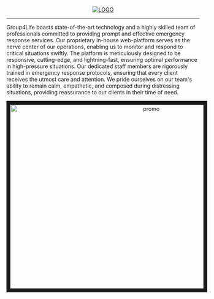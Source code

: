 <div align="center">
<a href="https://www.group4life.com/">
    <img
      src="https://www.group4life.com/images/logo.png"
      alt="LOGO"
    />
  </a>
</div>

---

Group4Life boasts state-of-the-art technology and a highly skilled team of professionals committed to providing prompt and effective emergency response services. Our proprietary in-house web-platform serves as the nerve center of our operations, enabling us to monitor and respond to critical situations swiftly. The platform is meticulously designed to be responsive, cutting-edge, and lightning-fast, ensuring optimal performance in high-pressure situations. Our dedicated staff members are rigorously trained in emergency response protocols, ensuring that every client receives the utmost care and attention. We pride ourselves on our team's ability to remain calm, empathetic, and composed during distressing situations, providing reassurance to our clients in their time of need.

<div align="center">
    <a href="http://www.youtube.com/watch?feature=player_embedded&v=6V0F60rtTWc" target="_blank">
        <img src="http://img.youtube.com/vi/6V0F60rtTWc/0.jpg" alt="promo" width="720" height="480" border="10" />
    </a>
</div>
